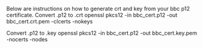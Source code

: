 Below are instructions on how to generate crt and key from your bbc p12 certificate.
Convert .p12 to .crt
openssl pkcs12 -in bbc_cert.p12 -out bbc_cert.crt.pem -clcerts -nokeys

Convert .p12 to .key
openssl pkcs12 -in bbc_cert.p12 -out bbc_cert.key.pem -nocerts -nodes
